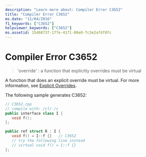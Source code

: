 ```yaml
---
description: "Learn more about: Compiler Error C3652"
title: "Compiler Error C3652"
ms.date: "11/04/2016"
f1_keywords: ["C3652"]
helpviewer_keywords: ["C3652"]
ms.assetid: 15d68737-177e-41f1-80e0-7c3e2afdf0fc
---
```

# Compiler Error C3652

> 'override' : a function that explicitly overrides must be virtual

A function that does an explicit override must be virtual. For more information, see [Explicit Overrides](../../extensions/explicit-overrides-cpp-component-extensions.md).

The following sample generates C3652:

```cpp
// C3652.cpp
// compile with: /clr /c
public interface class I {
   void f();
};

public ref struct R : I {
   void f() = I::f {}   // C3652
   // try the following line instead
   // virtual void f() = I::f {}
};
```
